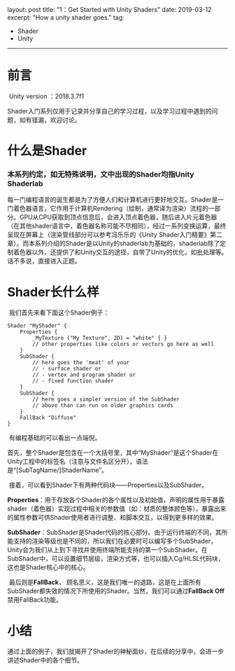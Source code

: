 layout: post
title:  "1：Get Started with Unity Shaders"
date:   2019-03-12
excerpt: "How a unity shader goes."
tag:

- Shader
- Unity

------

# 前言

​	Unity version ：2018.3.7f1

​	Shader入门系列仅用于记录并分享自己的学习过程，以及学习过程中遇到的问题，如有错漏，欢迎讨论。

# 什么是Shader

### 	本系列约定，如无特殊说明，文中出现的Shader均指Unity Shaderlab

​	每一门编程语言的诞生都是为了方便人们和计算机进行更好地交互。Shader是一门着色器语言，它作用于计算机Rendering（绘制，通常译为渲染）流程的一部分。GPU从CPU获取到顶点信息后，会进入顶点着色器，随后进入片元着色器（在其他shader语言中，着色器名称可能不尽相同），经过一系列变换运算，最终呈现在屏幕上（渲染管线部分可以参考冯乐乐的《Unity Shader入门精要》第二章）。而本系列介绍的Shader是以Unity的shaderlab为基础的，shaderlab除了定制着色器以外，还提供了和Unity交互的途径，自带了Unity的优化，如批处理等。话不多说，直接进入正题。

# Shader长什么样

​	我们首先来看下面这个Shader例子：

```
Shader "MyShader" {
    Properties {
        _MyTexture ("My Texture", 2D) = "white" { }
        // other properties like colors or vectors go here as well
    }
    SubShader {
        // here goes the 'meat' of your
        // - surface shader or
        // - vertex and program shader or
        // - fixed function shader
    }
    SubShader {
        // here goes a simpler version of the SubShader
        // above than can run on older graphics cards
    }
    FallBack "Diffuse"
}
```

​	有编程基础的可以看出一点端倪。

​	首先，整个Shader是包含在一个大括号里，其中“MyShader”是这个Shader在Unity工程中的标签名（注意与文件名区分开），语法是“[SubTagName/]ShaderName”。

​	接着，可以看到Shader下有两种代码块——Properties以及SubShader。

​	**Properties**：用于存放各个Shader的各个属性以及初始值，声明的属性用于暴露shader（着色器）实现过程中相关的参数值（如：材质的整体颜色等），暴露出来的属性参数可供Shader使用者进行调整、和脚本交互，以得到更多样的效果。

​	**SubShader**：SubShader是Shader代码的核心部分。由于运行终端的不同，其所能支持的渲染等级也是不同的，所以我们在必要时可以编写多个SubShader，Unity会为我们从上到下寻找并使用终端所能支持的第一个SubShader。在SubShader中，可以设置细节层级，渲染方式等，也可以插入Cg/HLSL代码块，这也是Shader核心中的核心。

​	最后则是**FallBack**， 顾名思义，这是我们唯一的退路，这是在上面所有SubShader都失效的情况下所使用的Shader。当然，我们可以通过**FallBack Off**禁用FallBack功能。

# 小结

​	通过上面的例子，我们就揭开了Shader的神秘面纱，在后续的分享中，会进一步讲述Shader中的各个细节。